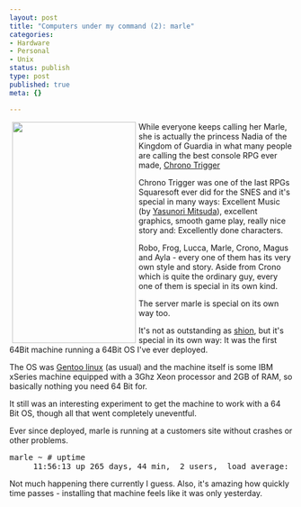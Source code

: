 ```yaml
---
layout: post
title: "Computers under my command (2): marle"
categories:
- Hardware
- Personal
- Unix
status: publish
type: post
published: true
meta: {}

---
```

<img width='220' height='393' border='0' hspace='5' align='left' src='/uploads/marle2.jpg' alt='' />
<p>While everyone keeps calling her Marle, she is actually the princess Nadia of the Kingdom of Guardia in what many people are calling the best console RPG ever made, <a href="http://en.wikipedia.org/wiki/Chrono_Trigger">Chrono Trigger</a></p>
<p>Chrono Trigger was one of the last RPGs Squaresoft ever did for the SNES and it's special in many ways: Excellent Music (by <a href="http://www.procyon-studio.com/">Yasunori Mitsuda</a>), excellent graphics, smooth game play, really nice story and: Excellently done characters.</p>
<p>Robo, Frog, Lucca, Marle, Crono, Magus and Ayla - every one of them has its very own style and story. Aside from Crono which is quite the ordinary guy, every one of them is special in its own kind.</p>
<p>The server marle is special on its own way too.</p>
<p>It's not as outstanding as <a href="http://www.gnegg.ch/archives/291-Computers-under-my-command-Issue-1-shion.html">shion</a>, but it's special in its own way: It was the first 64Bit machine running a 64Bit OS I've ever deployed.</p>
<p>The OS was <a href="http://www.gentoo.org">Gentoo linux</a> (as usual) and the machine itself is some IBM xSeries machine equipped with a 3Ghz Xeon processor and 2GB of RAM, so basically nothing you need 64 Bit for.</p>
<p>It still was an interesting experiment to get the machine to work with a 64 Bit OS, though all that went completely uneventful.</p>
<p>Ever since deployed, marle is running at a customers site without crashes or other problems.</p>
<pre class="code">
marle ~ # uptime
     11:56:13 up 265 days, 44 min,  2 users,  load average: 0.00, 0.01, 0.00
</pre>
<p>Not much happening there currently I guess. Also, it's amazing how quickly time passes - installing that machine feels like it was only yesterday.</p>
